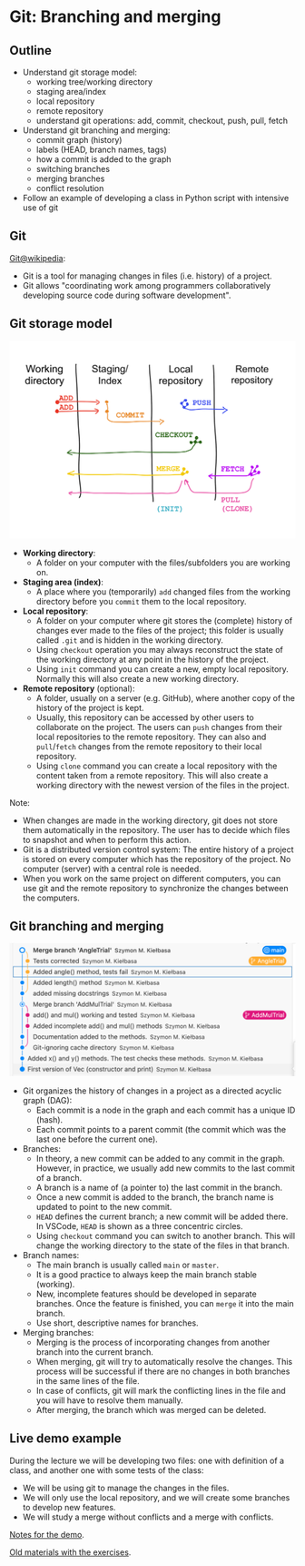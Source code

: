 # Git: Branching and merging

## Outline

- Understand git storage model:
  - working tree/working directory
  - staging area/index
  - local repository
  - remote repository
  - understand git operations: add, commit, checkout, push, pull, fetch
- Understand git branching and merging:
  - commit graph (history)
  - labels (HEAD, branch names, tags)
  - how a commit is added to the graph
  - switching branches
  - merging branches
  - conflict resolution
- Follow an example of developing a class in Python script with intensive use of git

## Git

[Git@wikipedia](https://en.wikipedia.org/wiki/Git):

- Git is a tool for managing changes in files (i.e. history) of a project.
- Git allows "coordinating work among programmers collaboratively developing source code during software development".

## Git storage model

![alt text](images/Git_Storage.png "Git storage model")

- **Working directory**:
  - A folder on your computer with the files/subfolders you are working on.
- **Staging area (index)**:
  - A place where you (temporarily) `add` changed files from the working directory before you `commit` them to the local repository.
- **Local repository**:
  - A folder on your computer where git stores the (complete) history of changes ever made to the files of the project; this folder is usually called `.git` and is hidden in the working directory.
  - Using `checkout` operation you may always reconstruct the state of the working directory at any point in the history of the project.
  - Using `init` command you can create a new, empty local repository. Normally this will also create a new working directory.
- **Remote repository** (optional): 
  - A folder, usually on a server (e.g. GitHub), where another copy of the history of the project is kept. 
  - Usually, this repository can be accessed by other users to collaborate on the project. The users can `push` changes from their local repositories to the remote repository. They can also and `pull`/`fetch` changes from the remote repository to their local repository.
  - Using `clone` command you can create a local repository with the content taken from a remote repository. This will also create a working directory with the newest version of the files in the project.

Note:

- When changes are made in the working directory, git does not store them automatically in the repository. The user has to decide which files to snapshot and when to perform this action.
- Git is a distributed version control system: The entire history of a project is stored on every computer which has the repository of the project. No computer (server) with a central role is needed.
- When you work on the same project on different computers, you can use git and the remote repository to synchronize the changes between the computers.

## Git branching and merging

![alt text](images/Git_Graph.png "Git commit graph")

- Git organizes the history of changes in a project as a directed acyclic graph (DAG):
  - Each commit is a node in the graph and each commit has a unique ID (hash).
  - Each commit points to a parent commit (the commit which was the last one before the current one).
- Branches:
  - In theory, a new commit can be added to any commit in the graph. However, in practice, we usually add new commits to the last commit of a branch.
  - A branch is a name of (a pointer to) the last commit in the branch.
  - Once a new commit is added to the branch, the branch name is updated to point to the new commit.
  - `HEAD` defines the current branch; a new commit will be added there. In VSCode, `HEAD` is shown as a three concentric circles.
  - Using `checkout` command you can switch to another branch. This will change the working directory to the state of the files in that branch.
- Branch names:
  - The main branch is usually called `main` or `master`.
  - It is a good practice to always keep the main branch stable (working).
  - New, incomplete features should be developed in separate branches. Once the feature is finished, you can `merge` it into the main branch.
  - Use short, descriptive names for branches.
- Merging branches:
  - Merging is the process of incorporating changes from another branch into the current branch.
  - When merging, git will try to automatically resolve the changes. This process will be successful if there are no changes in both branches in the same lines of the file.
  - In case of conflicts, git will mark the conflicting lines in the file and you will have to resolve them manually.
  - After merging, the branch which was merged can be deleted.

## Live demo example

During the lecture we will be developing two files: one with definition of a class, and another one with some tests of the class:

- We will be using git to manage the changes in the files.  
- We will only use the local repository, and we will create some branches to develop new features.  
- We will study a merge without conflicts and a merge with conflicts.

[Notes for the demo](git_live_demo_plan.md).

[Old materials with the exercises](git_branching_merging_old.md).